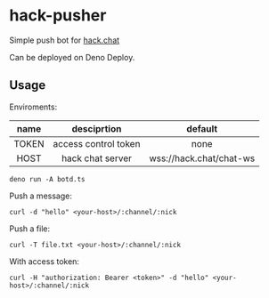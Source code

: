 # hack-pusher

Simple push bot for [hack.chat](https://hack.chat)

Can be deployed on Deno Deploy.

## Usage

Enviroments:

|name|desciprtion|default|
|:-:|:-:|:-:|
|TOKEN|access control token|none|
|HOST|hack chat server|wss://hack.chat/chat-ws|

```
deno run -A botd.ts
```

Push a message:

```
curl -d "hello" <your-host>/:channel/:nick
```

Push a file:

```
curl -T file.txt <your-host>/:channel/:nick
```

With access token:

```
curl -H "authorization: Bearer <token>" -d "hello" <your-host>/:channel/:nick
```

